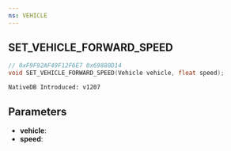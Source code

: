 ```yaml
---
ns: VEHICLE
---
```

## SET_VEHICLE_FORWARD_SPEED

```c
// 0xF9F92AF49F12F6E7 0x69880D14
void SET_VEHICLE_FORWARD_SPEED(Vehicle vehicle, float speed);
```

```
NativeDB Introduced: v1207
```

## Parameters
* **vehicle**:
* **speed**:
